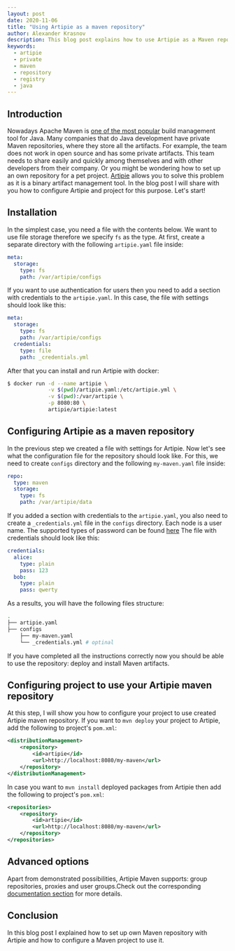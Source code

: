 ```yaml
---
layout: post
date: 2020-11-06
title: "Using Artipie as a maven repository"
author: Alexander Krasnov
description: This blog post explains how to use Artipie as a Maven repository.
keywords:
  - artipie
  - private
  - maven
  - repository
  - registry
  - java
---
```


## Introduction

Nowadays Apache Maven is [one of the most popular](https://www.baeldung.com/java-in-2019#build-tools-adoption) build management tool for Java. Many companies that do Java development have private Maven repositories, where they store all the artifacts. For example, the team does not work in open source and has some private artifacts. This team needs to share easily and quickly among themselves and with other developers from their company. Or you might be wondering how to set up an own repository for a pet project. [Artipie](https://github.com/artipie/artipie) allows you to solve this problem as it is a binary artifact management tool. In the blog post I will share with you how to configure Artipie and project for this purpose. Let's start!

## Installation

In the simplest case, you need a file with the contents below. We want to use file storage therefore we specify `fs` as the type. At first, create a separate directory with the following `artipie.yaml` file inside:

```yml
meta:
  storage:
    type: fs
    path: /var/artipie/configs
```

If you want to use authentication for users then you need to add a section with credentials to the `artipie.yaml`. In this case, the file with settings should look like this:

```yml
meta:
  storage:
    type: fs
    path: /var/artipie/configs
  credentials:
    type: file
    path: _credentials.yml
```

After that you can install and run Artipie with docker:

```bash
$ docker run -d --name artipie \
             -v $(pwd)/artipie.yaml:/etc/artipie.yml \
             -v $(pwd):/var/artipie \
             -p 8080:80 \
             artipie/artipie:latest
```

## Configuring Artipie as a maven repository

In the previous step we created a file with settings for Artipie. Now let's see what the configuration file for the repository should look like. For this, we need to create `configs` directory and the following `my-maven.yaml` file inside:

```yml
repo:
  type: maven
  storage:
    type: fs
    path: /var/artipie/data
```

If you added a section with credentials to the `artipie.yaml`, you also need to create a `_credentials.yml` file in the `configs` directory. Each node is a user name. The supported types of password can be found [here](https://github.com/artipie/artipie/blob/700eb89352126e6f1bd12a0d3ff668abf2b44048/README.md#multitenancy) The file with credentials should look like this:

```yml
credentials:
  alice:
    type: plain
    pass: 123
  bob:
    type: plain
    pass: qwerty
```

As a results, you will have the following files structure:

```bash
.
├── artipie.yaml
├── configs
    ├── my-maven.yaml
    └── _credentials.yml # optinal
```

If you have completed all the instructions correctly now you should be able to use the repository: deploy and install Maven artifacts.

## Configuring project to use your Artipie maven repository

At this step, I will show you how to configure your project to use created Artipie maven repository. If you want to `mvn deploy` your project to Artipie, add the following to project's `pom.xml`:

```xml
<distributionManagement>
    <repository>
        <id>artipie</id>
        <url>http://localhost:8080/my-maven</url>
    </repository>
</distributionManagement>
```

In case you want to `mvn install` deployed packages from Artipie then add the following to project's `pom.xml`:

```xml
<repositories>
    <repository>
        <id>artipie</id>
        <url>http://localhost:8080/my-maven</url>
    </repository>
</repositories>
```

## Advanced options

Apart from demonstrated possibilities, Artipie Maven supports: group repositories, proxies and user groups.Check out the corresponding
[documentation section](https://github.com/artipie/artipie/tree/master/examples/maven)
for more details.

## Conclusion

In this blog post I explained how to set up own Maven repository with Artipie and how to
configure a Maven project to use it. 